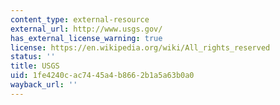 ```yaml
---
content_type: external-resource
external_url: http://www.usgs.gov/
has_external_license_warning: true
license: https://en.wikipedia.org/wiki/All_rights_reserved
status: ''
title: USGS
uid: 1fe4240c-ac74-45a4-b866-2b1a5a63b0a0
wayback_url: ''
---
```

